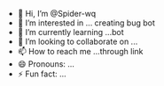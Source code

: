 - 👋 Hi, I’m @Spider-wq
- 👀 I’m interested in ... creating bug bot
- 🌱 I’m currently learning ...bot
- 💞️ I’m looking to collaborate on ...
- 📫 How to reach me ...through link
- 😄 Pronouns: ...
- ⚡ Fun fact: ...

<!---
Spider-wq/Spider-wq is a ✨ special ✨ repository because its `README.md` (this file) appears on your GitHub profile.
You can click the Preview link to take a look at your changes.
--->

